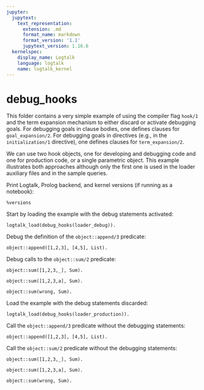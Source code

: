 ```yaml
---
jupyter:
  jupytext:
    text_representation:
      extension: .md
      format_name: markdown
      format_version: '1.1'
      jupytext_version: 1.16.6
  kernelspec:
    display_name: Logtalk
    language: logtalk
    name: logtalk_kernel
---
```


<!--
________________________________________________________________________

This file is part of Logtalk <https://logtalk.org/>  
SPDX-FileCopyrightText: 1998-2025 Paulo Moura <pmoura@logtalk.org>  
SPDX-License-Identifier: Apache-2.0

Licensed under the Apache License, Version 2.0 (the "License");
you may not use this file except in compliance with the License.
You may obtain a copy of the License at

    http://www.apache.org/licenses/LICENSE-2.0

Unless required by applicable law or agreed to in writing, software
distributed under the License is distributed on an "AS IS" BASIS,
WITHOUT WARRANTIES OR CONDITIONS OF ANY KIND, either express or implied.
See the License for the specific language governing permissions and
limitations under the License.
________________________________________________________________________
-->

# debug_hooks

This folder contains a very simple example of using the compiler flag
`hook/1` and the term expansion mechanism to either discard or activate
debugging goals. For debugging goals in clause bodies, one defines clauses
for `goal_expansion/2`. For debugging goals in directives (e.g., in the
`initialization/1` directive), one defines clauses for `term_expansion/2`.

We can use two hook objects, one for developing and debugging code and
one for production code, or a single parametric object. This example
illustrates both approaches although only the first one is used in the
loader auxiliary files and in the sample queries.

Print Logtalk, Prolog backend, and kernel versions (if running as a notebook):

```logtalk
%versions
```

Start by loading the example with the debug statements activated:

```logtalk
logtalk_load(debug_hooks(loader_debug)).
```

Debug the definition of the `object::append/3` predicate:

```logtalk
object::append([1,2,3], [4,5], List).
```

<!--
Recursive case: append([2, 3], [4, 5], _G340)
Recursive case: append([3], [4, 5], _G347)
Recursive case: append([], [4, 5], _G354)
Base case: append([], [4, 5], [4, 5])

List = [1, 2, 3, 4, 5].
-->

Debug calls to the `object::sum/2` predicate:

```logtalk
object::sum([1,2,3,_], Sum).
```

<!--
Exception: error(instantiation_error, number::check(_G433), object)
-->

```logtalk
object::sum([1,2,3,a], Sum).
```

<!--
Exception: error(type_error(number, a), number::check(a), object)
-->

```logtalk
object::sum(wrong, Sum).
```

<!--
Exception: error(type_error(list, wrong), list::check(wrong), object)
-->

Load the example with the debug statements discarded:

```logtalk
logtalk_load(debug_hooks(loader_production)).
```

Call the `object::append/3` predicate without the debugging statements:

```logtalk
object::append([1,2,3], [4,5], List).
```

<!--
List = [1, 2, 3, 4, 5].
-->

Call the `object::sum/2` predicate without the debugging statements:

```logtalk
object::sum([1,2,3,_], Sum).
```

<!--
Exception: instantiation_error
-->

```logtalk
object::sum([1,2,3,a], Sum).
```

<!--
Exception: type_error(evaluable, a/0)
-->

```logtalk
object::sum(wrong, Sum).
```

<!--
false.
-->
